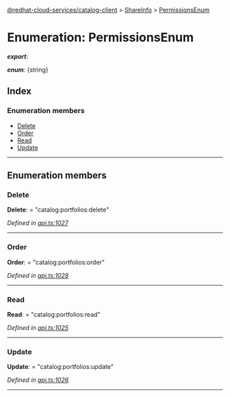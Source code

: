 [@redhat-cloud-services/catalog-client](../README.md) > [ShareInfo](../modules/shareinfo.md) > [PermissionsEnum](../enums/shareinfo.permissionsenum.md)

# Enumeration: PermissionsEnum

*__export__*: 

*__enum__*: {string}

## Index

### Enumeration members

* [Delete](shareinfo.permissionsenum.md#delete)
* [Order](shareinfo.permissionsenum.md#order)
* [Read](shareinfo.permissionsenum.md#read)
* [Update](shareinfo.permissionsenum.md#update)

---

## Enumeration members

<a id="delete"></a>

###  Delete

**Delete**:  = "catalog:portfolios:delete"

*Defined in [api.ts:1027](https://github.com/RedHatInsights/javascript-clients/blob/master/packages/catalog/api.ts#L1027)*

___
<a id="order"></a>

###  Order

**Order**:  = "catalog:portfolios:order"

*Defined in [api.ts:1028](https://github.com/RedHatInsights/javascript-clients/blob/master/packages/catalog/api.ts#L1028)*

___
<a id="read"></a>

###  Read

**Read**:  = "catalog:portfolios:read"

*Defined in [api.ts:1025](https://github.com/RedHatInsights/javascript-clients/blob/master/packages/catalog/api.ts#L1025)*

___
<a id="update"></a>

###  Update

**Update**:  = "catalog:portfolios:update"

*Defined in [api.ts:1026](https://github.com/RedHatInsights/javascript-clients/blob/master/packages/catalog/api.ts#L1026)*

___

